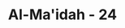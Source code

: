 ---
title: "Al-Ma'idah - 24"
no: 24
arabic_no: ٢٤
ayah: قَالُوْا يٰمُوْسٰٓى اِنَّا لَنْ نَّدْخُلَهَآ اَبَدًا مَّا دَامُوْا فِيْهَا ۖفَاذْهَبْ اَنْتَ وَرَبُّكَ فَقَاتِلَآ اِنَّا هٰهُنَا قٰعِدُوْنَ
translation: "Mereka berkata, “Wahai Musa! Sampai kapan pun kami tidak akan memasukinya selama mereka masih ada di dalamnya, karena itu pergilah engkau bersama Tuhanmu, dan berperanglah kamu berdua. Biarlah kami tetap (menanti) di sini saja.”"
tafsir: "Anjuran dua orang utusan itu tidak dapat mempengaruhi kaumnya dan tidak mengubah semangat mereka. Oleh karena itu setelah anjuran itu, mereka mengulangi ucapan mereka kepada Nabi Musa bahwa mereka selamanya tidak akan masuk Kanaan selama kaum raksasa dan angkuh penduduk negeri itu masih berada di sana. Mereka menandaskan bahwa jika Nabi Musa tetap berkehendak akan memasuki tanah Kanaan, maka biar Nabi Musa sajalah bersama bantuan Tuhan yang akan memerangi kaum itu, sedangkan mereka tetap membangkang tidak mengikuti Musa memasuki Kanaan. Jawaban mereka ini menunjukkan kedangkalan pikiran dan kekerdilan mereka. Memang mula-mula mereka telah menyembah Allah mengikuti Nabi Musa, kemudian mereka berusaha menyembah anak sapi mengikuti ajakan Samiri. Memang kaum Yahudi itu biasa membangkang terhadap Nabinya, malah kadang-kadang membunuhnya."
---
